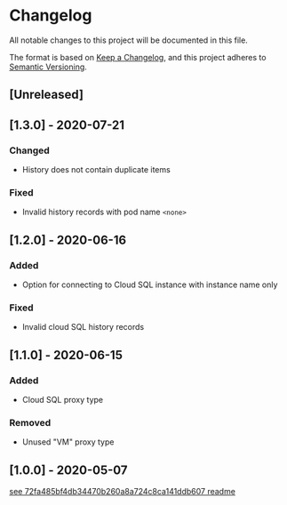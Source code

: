 # Changelog
All notable changes to this project will be documented in this file.

The format is based on [Keep a Changelog](https://keepachangelog.com/en/1.0.0/),
and this project adheres to [Semantic Versioning](https://semver.org/spec/v2.0.0.html).

## [Unreleased]

## [1.3.0] - 2020-07-21
### Changed 
- History does not contain duplicate items

### Fixed
- Invalid history records with pod name `<none>`

## [1.2.0] - 2020-06-16
### Added
- Option for connecting to Cloud SQL instance with instance name only

### Fixed
- Invalid cloud SQL history records

## [1.1.0] - 2020-06-15
### Added
- Cloud SQL proxy type

### Removed
- Unused "VM" proxy type

## [1.0.0] - 2020-05-07
[see 72fa485bf4db34470b260a8a724c8ca141ddb607 readme](https://github.com/AckeeCZ/goproxie/blob/72fa485bf4db34470b260a8a724c8ca141ddb607/README.md#user-manual)